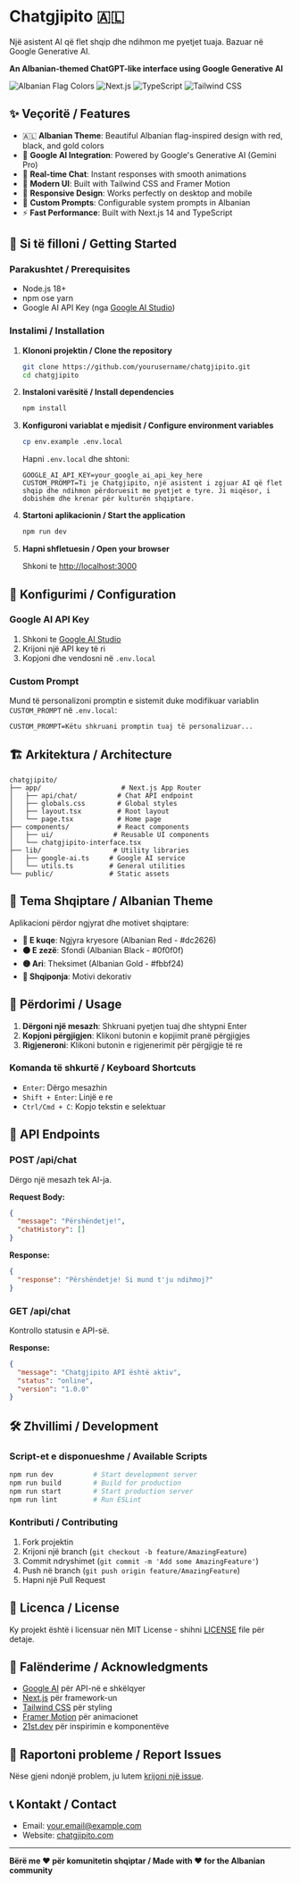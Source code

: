 # Chatgjipito 🇦🇱

Një asistent AI që flet shqip dhe ndihmon me pyetjet tuaja. Bazuar në Google Generative AI.

**An Albanian-themed ChatGPT-like interface using Google Generative AI**

![Albanian Flag Colors](https://img.shields.io/badge/Colors-Red%20%26%20Black-red?style=flat-square)
![Next.js](https://img.shields.io/badge/Next.js-14.0-black?style=flat-square&logo=next.js)
![TypeScript](https://img.shields.io/badge/TypeScript-5.0-blue?style=flat-square&logo=typescript)
![Tailwind CSS](https://img.shields.io/badge/Tailwind%20CSS-3.3-cyan?style=flat-square&logo=tailwindcss)

## ✨ Veçoritë / Features

- 🇦🇱 **Albanian Theme**: Beautiful Albanian flag-inspired design with red, black, and gold colors
- 🤖 **Google AI Integration**: Powered by Google's Generative AI (Gemini Pro)
- 💬 **Real-time Chat**: Instant responses with smooth animations
- 🎨 **Modern UI**: Built with Tailwind CSS and Framer Motion
- 📱 **Responsive Design**: Works perfectly on desktop and mobile
- 🌟 **Custom Prompts**: Configurable system prompts in Albanian
- ⚡ **Fast Performance**: Built with Next.js 14 and TypeScript

## 🚀 Si të filloni / Getting Started

### Parakushtet / Prerequisites

- Node.js 18+ 
- npm ose yarn
- Google AI API Key (nga [Google AI Studio](https://makersuite.google.com/app/apikey))

### Instalimi / Installation

1. **Klononi projektin / Clone the repository**
   ```bash
   git clone https://github.com/yourusername/chatgjipito.git
   cd chatgjipito
   ```

2. **Instaloni varësitë / Install dependencies**
   ```bash
   npm install
   ```

3. **Konfiguroni variablat e mjedisit / Configure environment variables**
   ```bash
   cp env.example .env.local
   ```
   
   Hapni `.env.local` dhe shtoni:
   ```env
   GOOGLE_AI_API_KEY=your_google_ai_api_key_here
   CUSTOM_PROMPT=Ti je Chatgjipito, një asistent i zgjuar AI që flet shqip dhe ndihmon përdoruesit me pyetjet e tyre. Ji miqësor, i dobishëm dhe krenar për kulturën shqiptare.
   ```

4. **Startoni aplikacionin / Start the application**
   ```bash
   npm run dev
   ```

5. **Hapni shfletuesin / Open your browser**
   
   Shkoni te [http://localhost:3000](http://localhost:3000)

## 🔧 Konfigurimi / Configuration

### Google AI API Key

1. Shkoni te [Google AI Studio](https://makersuite.google.com/app/apikey)
2. Krijoni një API key të ri
3. Kopjoni dhe vendosni në `.env.local`

### Custom Prompt

Mund të personalizoni promptin e sistemit duke modifikuar variablin `CUSTOM_PROMPT` në `.env.local`:

```env
CUSTOM_PROMPT=Këtu shkruani promptin tuaj të personalizuar...
```

## 🏗️ Arkitektura / Architecture

```
chatgjipito/
├── app/                    # Next.js App Router
│   ├── api/chat/          # Chat API endpoint
│   ├── globals.css        # Global styles
│   ├── layout.tsx         # Root layout
│   └── page.tsx           # Home page
├── components/            # React components
│   ├── ui/               # Reusable UI components
│   └── chatgjipito-interface.tsx
├── lib/                  # Utility libraries
│   ├── google-ai.ts     # Google AI service
│   └── utils.ts         # General utilities
└── public/              # Static assets
```

## 🎨 Tema Shqiptare / Albanian Theme

Aplikacioni përdor ngjyrat dhe motivet shqiptare:

- **🔴 E kuqe**: Ngjyra kryesore (Albanian Red - #dc2626)
- **⚫ E zezë**: Sfondi (Albanian Black - #0f0f0f)  
- **🟡 Ari**: Theksimet (Albanian Gold - #fbbf24)
- **🦅 Shqiponja**: Motivi dekorativ

## 📱 Përdorimi / Usage

1. **Dërgoni një mesazh**: Shkruani pyetjen tuaj dhe shtypni Enter
2. **Kopjoni përgjigjen**: Klikoni butonin e kopjimit pranë përgjigjes
3. **Rigjeneroni**: Klikoni butonin e rigjenerimit për përgjigje të re

### Komanda të shkurtë / Keyboard Shortcuts

- `Enter`: Dërgo mesazhin
- `Shift + Enter`: Linjë e re
- `Ctrl/Cmd + C`: Kopjo tekstin e selektuar

## 🔄 API Endpoints

### POST /api/chat

Dërgo një mesazh tek AI-ja.

**Request Body:**
```json
{
  "message": "Përshëndetje!",
  "chatHistory": []
}
```

**Response:**
```json
{
  "response": "Përshëndetje! Si mund t'ju ndihmoj?"
}
```

### GET /api/chat

Kontrollo statusin e API-së.

**Response:**
```json
{
  "message": "Chatgjipito API është aktiv",
  "status": "online", 
  "version": "1.0.0"
}
```

## 🛠️ Zhvillimi / Development

### Script-et e disponueshme / Available Scripts

```bash
npm run dev          # Start development server
npm run build        # Build for production
npm run start        # Start production server
npm run lint         # Run ESLint
```

### Kontributi / Contributing

1. Fork projektin
2. Krijoni një branch (`git checkout -b feature/AmazingFeature`)
3. Commit ndryshimet (`git commit -m 'Add some AmazingFeature'`)
4. Push në branch (`git push origin feature/AmazingFeature`)
5. Hapni një Pull Request

## 📄 Licenca / License

Ky projekt është i licensuar nën MIT License - shihni [LICENSE](LICENSE) file për detaje.

## 🙏 Falënderime / Acknowledgments

- [Google AI](https://ai.google.dev/) për API-në e shkëlqyer
- [Next.js](https://nextjs.org/) për framework-un
- [Tailwind CSS](https://tailwindcss.com/) për styling
- [Framer Motion](https://www.framer.com/motion/) për animacionet
- [21st.dev](https://21st.dev/) për inspirimin e komponentëve

## 🐛 Raportoni probleme / Report Issues

Nëse gjeni ndonjë problem, ju lutem [krijoni një issue](https://github.com/yourusername/chatgjipito/issues).

## 📞 Kontakt / Contact

- Email: your.email@example.com
- Website: [chatgjipito.com](https://chatgjipito.com)

---

**Bërë me ❤️ për komunitetin shqiptar / Made with ❤️ for the Albanian community** 